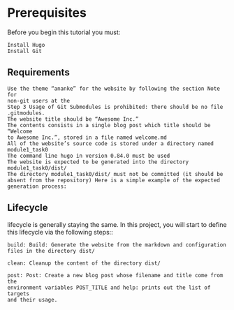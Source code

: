 # Prerequisites

Before you begin this tutorial you must:

    Install Hugo
    Install Git

## Requirements

    Use the theme “ananke” for the website by following the section Note for 
    non-git users at the 
    Step 3 Usage of Git Submodules is prohibited: there should be no file 
    .gitmodules.
    The website title should be “Awesome Inc.”
    The contents consists in a single blog post which title should be “Welcome
    to Awesome Inc.”, stored in a file named welcome.md
    All of the website’s source code is stored under a directory named 
    module1_task0
    The command line hugo in version 0.84.0 must be used
    The website is expected to be generated into the directory 
    module1_task0/dist/
    The directory module1_task0/dist/ must not be committed (it should be
    absent from the repository) Here is a simple example of the expected
    generation process:

## Lifecycle

lifecycle is generally staying the same. In this project, you will start to
define this lifecycle via the following steps::

    build: Build: Generate the website from the markdown and configuration 
    files in the directory dist/

    clean: Cleanup the content of the directory dist/

    post: Post: Create a new blog post whose filename and title come from the
    environment variables POST_TITLE and help: prints out the list of targets
    and their usage.
